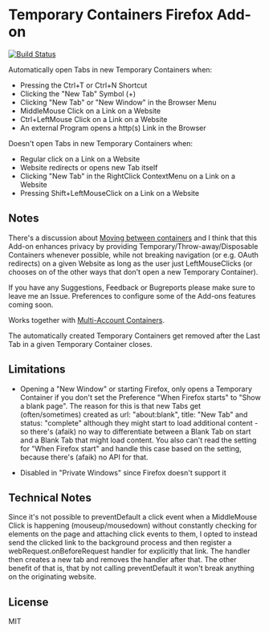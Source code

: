 # Temporary Containers Firefox Add-on

[![Build Status](https://travis-ci.org/stoically/firefox-add-on-temporary-containers.svg?branch=master)](https://travis-ci.org/stoically/firefox-add-on-temporary-containers)

Automatically open Tabs in new Temporary Containers when:
* Pressing the Ctrl+T or Ctrl+N Shortcut
* Clicking the "New Tab" Symbol (+)
* Clicking "New Tab" or "New Window" in the Browser Menu
* MiddleMouse Click on a Link on a Website
* Ctrl+LeftMouse Click on a Link on a Website
* An external Program opens a http(s) Link in the Browser

Doesn't open Tabs in new Temporary Containers when:
* Regular click on a Link on a Website
* Website redirects or opens new Tab itself
* Clicking "New Tab" in the RightClick ContextMenu on a Link on a Website
* Pressing Shift+LeftMouseClick on a Link on a Website


## Notes

There's a discussion about [Moving between containers](https://github.com/mozilla/multi-account-containers/wiki/Moving-between-containers) and I think that this Add-on enhances privacy by providing Temporary/Throw-away/Disposable Containers whenever possible, while not breaking navigation (or e.g. OAuth redirects) on a given Website as long as the user just LeftMouseClicks (or chooses on of the other ways that don't open a new Temporary Container).

If you have any Suggestions, Feedback or Bugreports please make sure to leave me an Issue. Preferences to configure some of the Add-ons features coming soon.

Works together with [Multi-Account Containers](https://github.com/mozilla/multi-account-containers).

The automatically created Temporary Containers get removed after the Last Tab in a given Temporary Container closes.


## Limitations

* Opening a "New Window" or starting Firefox, only opens a Temporary Container if you don't set the Preference "When Firefox starts" to "Show a blank page". The reason for this is that new Tabs get (often/sometimes) created as url: "about:blank", title: "New Tab" and status: "complete" although they might start to load additional content - so there's (afaik) no way to differentiate between a Blank Tab on start and a Blank Tab that might load content. You also can't read the setting for "When Firefox start" and handle this case based on the setting, because there's (afaik) no API for that.

* Disabled in "Private Windows" since Firefox doesn't support it


## Technical Notes

Since it's not possible to preventDefault a click event when a MiddleMouse Click is happening (mouseup/mousedown) without constantly checking for <a> elements on the page and attaching click events to them, I opted to instead send the clicked link to the background process and then register a webRequest.onBeforeRequest handler for explicitly that link. The handler then creates a new tab and removes the handler after that. The other benefit of that is, that by not calling preventDefault it won't break anything on the originating website.

## License

MIT
